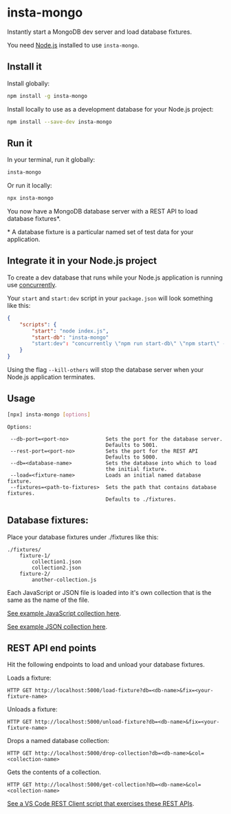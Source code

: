# insta-mongo

Instantly start a MongoDB dev server and load database fixtures.

You need [Node.js](https://nodejs.org/) installed to use `insta-mongo`.

## Install it

Install globally:

```bash
npm install -g insta-mongo
```

Install locally to use as a development database for your Node.js project:

```bash
npm install --save-dev insta-mongo
```

## Run it

In your terminal, run it globally:

```bash
insta-mongo
```

Or run it locally:

```bash
npx insta-mongo
```

You now have a MongoDB database server with a REST API to load database fixtures*.

\* A database fixture is a particular named set of test data for your application.

## Integrate it in your Node.js project

To create a dev database that runs while your Node.js application is running use [concurrently](https://www.npmjs.com/package/concurrently).

Your `start` and `start:dev` script in your `package.json` will look something like this:

```json
{
    "scripts": {
        "start": "node index.js",
        "start-db": "insta-mongo"
        "start:dev": "concurrently \"npm run start-db\" \"npm start\" --kill-others"
    }
}
```

Using the flag `--kill-others` will stop the database server when your Node.js application terminates.


## Usage

```bash
[npx] insta-mongo [options]
```

```
Options:

 --db-port=<port-no>            Sets the port for the database server.
                                Defaults to 5001.
 --rest-port=<port-no>          Sets the port for the REST API      
                                Defaults to 5000.
 --db=<database-name>           Sets the database into which to load 
                                the initial fixture.
 --load=<fixture-name>          Loads an initial named database fixture.
 --fixtures=<path-to-fixtures>  Sets the path that contains database fixtures.
                                Defaults to ./fixtures.
```

## Database fixtures:

Place your database fixtures under ./fixtures like this:

```
./fixtures/
    fixture-1/
        collection1.json
        collection2.json
    fixture-2/
        another-collection.js
```

Each JavaScript or JSON file is loaded into it's own collection that is the same as the name of the file.

[See example JavaScript collection here](todo).

[See example JSON collection here](todo).

## REST API end points

Hit the following endpoints to load and unload your database fixtures.

Loads a fixture:
  
```
HTTP GET http://localhost:5000/load-fixture?db=<db-name>&fix=<your-fixture-name>
```

Unloads a fixture:

```
HTTP GET http://localhost:5000/unload-fixture?db=<db-name>&fix=<your-fixture-name>
```

Drops a named database collection:

```
HTTP GET http://localhost:5000/drop-collection?db=<db-name>&col=<collection-name>
```

Gets the contents of a collection.

```
HTTP GET http://localhost:5000/get-collection?db=<db-name>&col=<collection-name>
```

[See a VS Code REST Client script that exercises these REST APIs](todo).